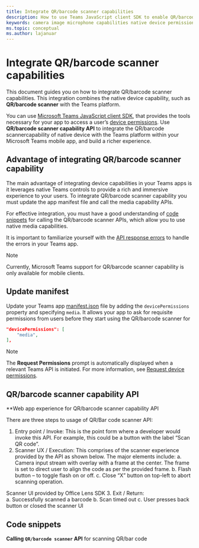 ```yaml
---
title: Integrate QR/barcode scanner capabilities 
description: How to use Teams JavaScript client SDK to enable QR/barcode scanner capabilities
keywords: camera image microphone capabilities native device permissions media qr barcode scanner
ms.topic: conceptual
ms.author: lajanuar
---
```


# Integrate QR/barcode scanner capabilities 

This document guides you on how to integrate QR/barcode scanner capabilities. This integration combines the native device capability, such as **QR/barcode scanner** with the Teams platform.  

You can use [Microsoft Teams JavaScript client SDK](/javascript/api/overview/msteams-client?view=msteams-client-js-latest&preserve-view=true), that provides the tools necessary for your app to access a user’s [device permissions](native-device-permissions.md). Use **QR/barcode scanner capability API** to integrate the QR/barcode scannercapability of native device with the Teams platform within your Microsoft Teams mobile app, and build a richer experience. 

## Advantage of integrating QR/barcode scanner capability

The main advantage of integrating device capabilities in your Teams apps is it leverages native Teams controls to provide a rich and immersive experience to your users.
To integrate QR/barcode scanner capability you must update the app manifest file and call the media capability APIs. 

For effective integration, you must have a good understanding of [code snippets](#code-snippets) for calling the QR/barcode scanner APIs, which allow you to use native media capabilities.

It is important to familiarize yourself with the [API response errors](#error-handling) to handle the errors in your Teams app.

> [!NOTE] 
> Currently, Microsoft Teams support for QR/barcode scanner capability is only available for mobile clients.

## Update manifest

Update your Teams app [manifest.json](../../resources/schema/manifest-schema.md#devicepermissions) file by adding the `devicePermissions` property and specifying `media`. It allows your app to ask for requisite permissions from users before they start using  the QR/barcode scanner for

``` json
"devicePermissions": [
    "media",
],
```

> [!NOTE]
> The **Request Permissions** prompt is automatically displayed when a relevant Teams API is initiated. For more information, see [Request device permissions](native-device-permissions.md).
## QR/barcode scanner capability API

**Web app experience for QR/barcode scanner capability API

There are three steps to usage of QR/Bar code scanner API: 
1.	Entry point / Invoke: This is the point form where a developer would invoke this API. For example, this could be a button with the label “Scan QR code”. 
2.	Scanner UX / Execution: This comprises of the scanner experience provided by the API as shown below. The major elements include: 
a.	Camera input stream with overlay with a frame at the center. The frame is set to direct user to align the code as per the provided frame. 
b.	Flash button – to toggle flash on or off. 
c.	Close “X” button on top-left to abort scanning operation. 
  
Scanner UI provided by Office Lens SDK 
3.	Exit / Return:  
a.	Successfully scanned a barcode 
b.	Scan timed out 
c.	User presses back button or closed the scanner UI 
## Code snippets
**Calling `QR/barcode scanner` API** for scanning QR/bar code